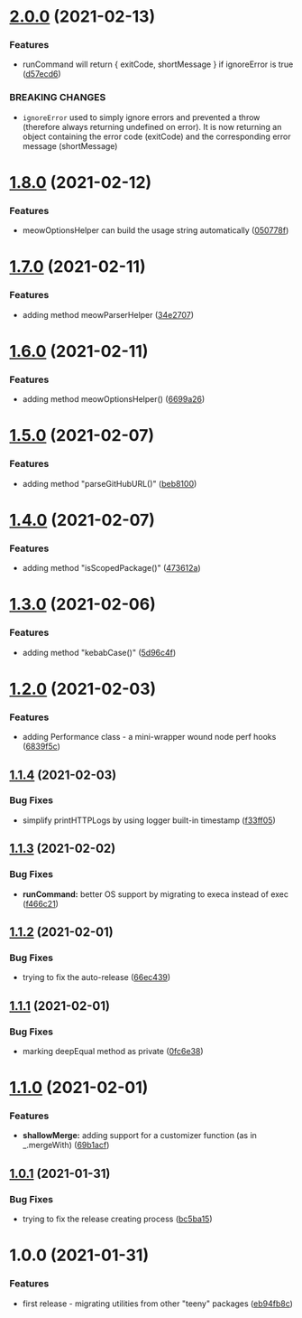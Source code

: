 # [2.0.0](https://github.com/aversini/teeny-js-utilities/compare/v1.8.0...v2.0.0) (2021-02-13)


### Features

* runCommand will return { exitCode, shortMessage } if ignoreError is true ([d57ecd6](https://github.com/aversini/teeny-js-utilities/commit/d57ecd62bb18c4b2477da2f5186a056ef64fc61b))


### BREAKING CHANGES

* `ignoreError` used to simply ignore errors and prevented a throw (therefore always returning undefined on error). It is now returning an object containing the error code (exitCode) and the corresponding error message (shortMessage)



# [1.8.0](https://github.com/aversini/teeny-js-utilities/compare/v1.7.0...v1.8.0) (2021-02-12)


### Features

* meowOptionsHelper can build the usage string automatically ([050778f](https://github.com/aversini/teeny-js-utilities/commit/050778f3555dbcbadd8ed45968adf5021c3952ac))



# [1.7.0](https://github.com/aversini/teeny-js-utilities/compare/v1.6.0...v1.7.0) (2021-02-11)


### Features

* adding method meowParserHelper ([34e2707](https://github.com/aversini/teeny-js-utilities/commit/34e270740512968d7cc93d5c0974e0e882db7eaa))



# [1.6.0](https://github.com/aversini/teeny-js-utilities/compare/v1.5.0...v1.6.0) (2021-02-11)


### Features

* adding method meowOptionsHelper() ([6699a26](https://github.com/aversini/teeny-js-utilities/commit/6699a26c5f3880fdf26db57a0dfbdb6a6acfc653))



# [1.5.0](https://github.com/aversini/teeny-js-utilities/compare/v1.4.0...v1.5.0) (2021-02-07)


### Features

* adding method "parseGitHubURL()" ([beb8100](https://github.com/aversini/teeny-js-utilities/commit/beb8100c0c262f3a93a43d7a7087c8f1d7208237))



# [1.4.0](https://github.com/aversini/teeny-js-utilities/compare/v1.3.0...v1.4.0) (2021-02-07)


### Features

* adding method "isScopedPackage()" ([473612a](https://github.com/aversini/teeny-js-utilities/commit/473612a9544b1308af1e17ad147e4a88cef62bfa))



# [1.3.0](https://github.com/aversini/teeny-js-utilities/compare/v1.2.0...v1.3.0) (2021-02-06)


### Features

* adding method "kebabCase()" ([5d96c4f](https://github.com/aversini/teeny-js-utilities/commit/5d96c4fcfcb00d26e6eba6f32eff586f736243db))



# [1.2.0](https://github.com/aversini/teeny-js-utilities/compare/v1.1.4...v1.2.0) (2021-02-03)


### Features

* adding Performance class - a mini-wrapper wound node perf hooks ([6839f5c](https://github.com/aversini/teeny-js-utilities/commit/6839f5cb1605f81413638e5044eee4394659fece))



## [1.1.4](https://github.com/aversini/teeny-js-utilities/compare/v1.1.3...v1.1.4) (2021-02-03)


### Bug Fixes

* simplify printHTTPLogs by using logger built-in timestamp ([f33ff05](https://github.com/aversini/teeny-js-utilities/commit/f33ff054a2201cefdfcdfcb23e7d64c0fce787f9))



## [1.1.3](https://github.com/aversini/teeny-js-utilities/compare/v1.1.2...v1.1.3) (2021-02-02)


### Bug Fixes

* **runCommand:** better OS support by migrating to execa instead of exec ([f466c21](https://github.com/aversini/teeny-js-utilities/commit/f466c21daee4c758a5081c7acbe4ec5b4e7fa259))



## [1.1.2](https://github.com/aversini/teeny-js-utilities/compare/v1.1.1...v1.1.2) (2021-02-01)


### Bug Fixes

* trying to fix the auto-release ([66ec439](https://github.com/aversini/teeny-js-utilities/commit/66ec439d16100d0bb622c419e390276aba1ed4e8))



## [1.1.1](https://github.com/aversini/teeny-js-utilities/compare/v1.1.0...v1.1.1) (2021-02-01)


### Bug Fixes

* marking deepEqual method as private ([0fc6e38](https://github.com/aversini/teeny-js-utilities/commit/0fc6e38f035217210fbc6d8750d1778e4c886df5))



# [1.1.0](https://github.com/aversini/teeny-js-utilities/compare/v1.0.1...v1.1.0) (2021-02-01)


### Features

* **shallowMerge:** adding support for a customizer function (as in _.mergeWith) ([69b1acf](https://github.com/aversini/teeny-js-utilities/commit/69b1acfd9d245dce22c150b31b7ad46cb0fd0bbe))



## [1.0.1](https://github.com/aversini/teeny-js-utilities/compare/v1.0.0...v1.0.1) (2021-01-31)


### Bug Fixes

* trying to fix the release creating process ([bc5ba15](https://github.com/aversini/teeny-js-utilities/commit/bc5ba15dfdb2553e19322438d79ebec5657208bd))



# 1.0.0 (2021-01-31)

### Features

- first release - migrating utilities from other "teeny" packages ([eb94fb8c](https://github.com/aversini/teeny-js-utilities/commit/eaaa0a2803826d2051a9312f4c0e4792eb94fb8c))
